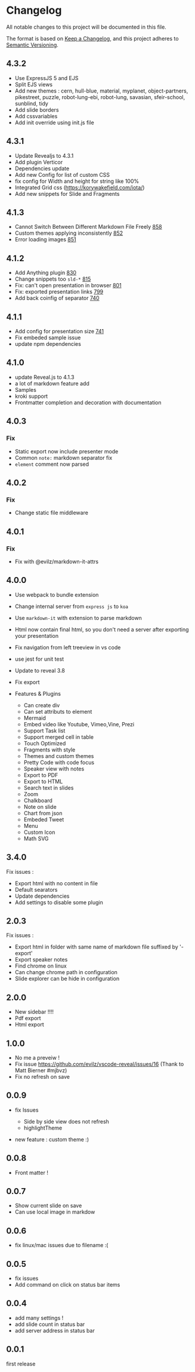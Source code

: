 # Changelog
All notable changes to this project will be documented in this file.

The format is based on [Keep a Changelog](https://keepachangelog.com/en/1.0.0/),
and this project adheres to [Semantic Versioning](https://semver.org/spec/v2.0.0.html).

## 4.3.2

- Use ExpressJS 5 and EJS
- Split EJS views
- Add new themes :  cern, hull-blue, material, myplanet, object-partners, pikestreet, puzzle, robot-lung-ebi, robot-lung, savasian, sfeir-school, sunblind, tidy
- Add slide borders
- Add cssvariables
- Add init override using init.js file

## 4.3.1

- Update Revealjs to 4.3.1
- Add plugin Verticor
- Dependencies update
- Add new Config for list of custom CSS
- fix config for Width and height for string like 100%
- Integrated Grid css (https://korywakefield.com/iota/)
- Add new snippets for Slide and Fragments

## 4.1.3

- Cannot Switch Between Different Markdown File Freely [858](https://github.com/evilz/vscode-reveal/issues/858)
- Custom themes applying inconsistently [852](https://github.com/evilz/vscode-reveal/issues/852)
- Error loading images [851](https://github.com/evilz/vscode-reveal/issues/851)

## 4.1.2

- Add Anything plugin [830](https://github.com/evilz/vscode-reveal/issues/830)
- Change snippets too `sld-*` [815](https://github.com/evilz/vscode-reveal/issues/815)
- Fix: can't open presentation in browser [801](https://github.com/evilz/vscode-reveal/issues/801)
- Fix: exported presentation links [799](https://github.com/evilz/vscode-reveal/issues/799)
- Add back coinfig of separator [740](https://github.com/evilz/vscode-reveal/issues/740)

## 4.1.1

- Add config for presentation size [741](https://github.com/evilz/vscode-reveal/issues/741)
- Fix embeded sample issue
- update npm dependencies

## 4.1.0

- update Reveal.js to 4.1.3
- a lot of markdown feature add
- Samples
- kroki support
- Frontmatter completion and decoration with documentation

## 4.0.3

### Fix

- Static export now include presenter mode
- Common `note:` markdown separator fix
- `element` comment now parsed

## 4.0.2

### Fix

- Change static file middleware

## 4.0.1

### Fix

- Fix with @evilz/markdown-it-attrs

## 4.0.0

- Use webpack to bundle extension
- Change internal server from `express js` to `koa`
- Use `markdown-it` with extension to parse markdown
- Html now contain final html, so you don't need a server after exporting your presentation
- Fix navigation from left treeview in vs code
- use jest for unit test
- Update to reveal 3.8
- Fix export

- Features & Plugins
  - Can create div
  - Can set attributs to element
  - Mermaid
  - Embed video like Youtube, Vimeo,Vine, Prezi
  - Support Task list
  - Support merged cell in table
  - Touch Optimized
  - Fragments with style
  - Themes and custom themes
  - Pretty Code with code focus
  - Speaker view with notes
  - Export to PDF
  - Export to HTML 
  - Search text in slides
  - Zoom
  - Chalkboard
  - Note on slide
  - Chart from json
  - Embeded Tweet
  - Menu
  - Custom Icon
  - Math SVG
  
## 3.4.0

Fix issues :
- Export html with no content in file
- Default searators
- Update dependencies
- Add settings to disable some plugin

## 2.0.3

Fix issues :

- Export html in folder with same name of markdown file suffixed by '-export'
- Export speaker notes
- Find chrome on linux
- Can change chrome path in configuration
- Slide explorer can be hide in configuration

## 2.0.0

- New sidebar !!!!
- Pdf export
- Html export

## 1.0.0

- No me a preveiw !
- Fix issue https://github.com/evilz/vscode-reveal/issues/16  (Thank to Matt Bierner #mjbvz) 
- Fix no refresh on save

## 0.0.9

- fix Issues
    - Side by side view does not refresh
    - highlightTheme

- new feature : custom theme :)

## 0.0.8

- Front matter !

## 0.0.7

- Show current slide on save
- Can use local image in markdow 

## 0.0.6

- fix linux/mac issues due to filename :(

## 0.0.5

- fix issues
- Add command on click on status bar items

## 0.0.4

- add many settings !
- add slide count in status bar
- add server address in status bar

## 0.0.1

first release
